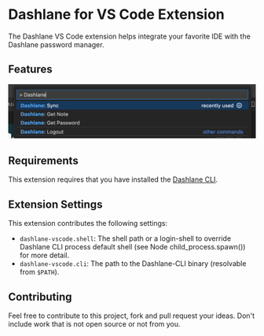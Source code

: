# Dashlane for VS Code Extension

The Dashlane VS Code extension helps integrate your favorite IDE with the Dashlane password manager.

## Features

![Dashlane VS Code extension quick view](/images/dashlane-vscode-example.png)

## Requirements

This extension requires that you have installed the [Dashlane CLI](https://github.com/Dashlane/dashlane-cli).

## Extension Settings

This extension contributes the following settings:

-   `dashlane-vscode.shell`: The shell path or a login-shell to override Dashlane CLI process default shell (see Node child_process.spawn()) for more detail.
-   `dashlane-vscode.cli`: The path to the Dashlane-CLI binary (resolvable from `$PATH`).

## Contributing

Feel free to contribute to this project, fork and pull request your ideas. Don't include work that is not open source or not from you.
